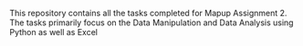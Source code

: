 This repository contains all the tasks completed for Mapup Assignment 2. The tasks primarily focus on the Data Manipulation and Data Analysis using Python as well as Excel

